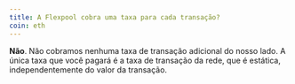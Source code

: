 ```yaml
---
title: A Flexpool cobra uma taxa para cada transação?
coin: eth
---
```


**Não**. Não cobramos nenhuma taxa de transação adicional do nosso lado. A única taxa que você pagará é a taxa de transação da rede, que é estática, independentemente do valor da transação.
